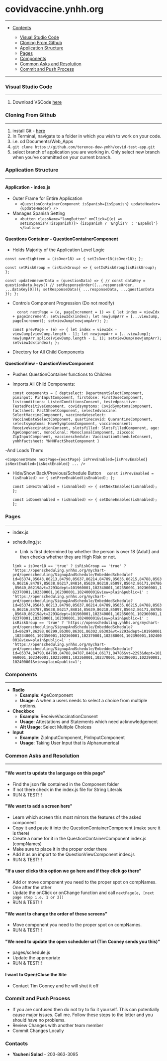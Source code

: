 # covidvaccine.ynhh.org
___

- [Contents](#covidvaccineynhhorg)
    
    - [Visual Studio Code](#visual-studio-code)
    - [Cloning From Github](#cloning-from-github)
    - [Application Structure](#application-structure)
    - [Pages](#pages)
    - [Components](#components)
    - [Common Asks and Resolution](#common-asks-and-resolution)
    - [Commit and Push Process](#commit-and-push-process)
___

### Visual Studio Code
___
1. Download VSCode [here](https://code.visualstudio.com/download)
### Cloning From Github
___
1. install Git - [here](https://git-scm.com/downloads)
2. In Terminal, navigate to a folder in which you wish to work on your code. 
3. i.e. cd Documents/Web_Apps
4. `git clone https://github.com/terence-dew-ynhh/covid-test-app.git`
5. select branch of application you are working in. Only select new branch when you've committed on your current branch.
### Application Structure
___
#### Application - index.js
- Outer Frame for Entire Application
  - `<QuestionContainerComponent isSpanish={isSpanish} updateHeader={updateHeader} />`
- Manages Spanish Setting
  - `<button className="langButton" onClick={(e) => setIsSpanish(!isSpanish)}>
          {isSpanish ? 'English' : 'Español'}
        </button>`
#### Questions Container - QuestionContainerComponent
-  Holds Majority of the Application Level Logic
  
  `const overEighteen = (isOver18) => {
    setIsOver18(isOver18);
  };`

  `const setRiskGroup = (isRiskGroup) => {
    setIsRiskGroup(isRiskGroup);
  };`

  `const updateAnswerData = (questionData) => {
    // const dataKey = questionData.keys()
    // setResponseOrder([...responseOrder, ...dataKey[0]]);
    setResponseData({ ...responseData, ...questionData });
  };`

- Controls Component Progression (Do not modify)
  
  `  const nextPage = (e, pageIncrement = 1) => {
    let index = viewIdx + pageIncrement;
    setviewIdx(index);
    let newjumpArr = [...viewJump, pageIncrement];
    setviewJump(newjumpArr);
  };`

  `const prevPage = (e) => {
    let index = viewIdx - viewJump[viewJump.length - 1];
    let newjumpArr = [...viewJump];
    newjumpArr.splice(viewJump.length - 1, 1);
    setviewJump(newjumpArr);
    setviewIdx(index);
  };`

- Directory for All Child Components

#### QuestionView - QuestionViewComponent

- Pushes QuestionContainer functions to Children
- Imports All Child Components:
  
  `const components = {
    deptselect: DepartmentSelectComponent,
    pininput: PinInputComponent,
    firstdose: FirstDoseComponent,
    listconditions: ListedConditionsConsent,
    testedpositive: TestedPositiveComponent,
    covidsymptoms: CovidSymptomsComponent,
    factsheet: FactSheetComponent,
    selectedvaccine: SelectVaccineComponent,
    vaccinedateselect: VaccineDateSelectComponent,
    quartinecovid: QuarantineComponent,
    selectsymptoms: HaveSymptomsComponent,
    vaccineconsent: ReceiveVaccinationConsent,
    slotsfilled: SlotsFilledComponent,
    age: AgeComponent,
    monoclonal: MonoclonalComponent,
    zipcode: ZipInputComponent,
    vaccineschedule: VaccinationScheduleConsent,
    ynhhfactsheet: YNHHFactSheetComponent
  }`

-And Loads Them:

  `<ComponentName
          nextPage={nextPage}
          isPrevEnabled={isPrevEnabled}
          isNextEnabled={isNextEnabled}
          ...
        />`

- Hide/Show Back/Previous/Schedule Button
  `  const isPrevEnabled = (isEnabled) => {
    setPrevEnabled(isEnabled);
  };`

  `const isNextEnabled = (isEnabled) => {
    setNextEnabled(isEnabled);
  };`

  `const isDoneEnabled = (isEnabled) => {
    setDoneEnabled(isEnabled);
  };`
### Pages

___

- index.js
- scheduling.js:
  - Link is first determined by whether the person is over 18 (Adult) and then checks whether they are High Risk or not.
     
  `link =
    isOver18 == 'true'
      ? isRiskGroup == 'true'
        ? 'https://openscheduling.ynhhs.org/mychart-prd/openscheduling/SignupAndSchedule/EmbeddedSchedule?id=85374,85643,86213,84790,85637,86214,84789,85635,86215,84788,85636,86216,84787,85638,86217,84814,85639,86218,85097,85642,86171,84786,85640,86219&vt=2293&dept=101960001,102340001,102350001,102360001,102370001,102380001,102390001,102400001&view=plain&public=1'
        : 'https://openscheduling.ynhhs.org/mychart-prd/openscheduling/SignupAndSchedule/EmbeddedSchedule?id=85374,85643,86213,84790,85637,86214,84789,85635,86215,84788,85636,86216,84787,85638,86217,84814,85639,86218,85097,85642,86171,84786,85640,86219&vt=2293&dept=101960001,102340001,102350001,102360001,102370001,102380001,102390001,102400001&view=plain&public=1'
      : isRiskGroup == 'true'
      ? 'https://openscheduling.ynhhs.org/mychart-prd/openscheduling/SignupAndSchedule/EmbeddedSchedule?id=86297,86298,86299,86300,86301,86302,86303&vt=2293&dept=101960001,102340001,102350001,102360001,102370001,102380001,102390001,102400001&view=plain&public=1'
      : 'https://openscheduling.ynhhs.org/mychart-prd/openscheduling/SignupAndSchedule/EmbeddedSchedule?id=85374,84790,84789,84788,84787,84814,86171,84786&vt=2293&dept=101960001,102340001,102350001,102360001,102370001,102380001,102390001,102400001&view=plain&public=1';`
### Components
___
- **Radio**
  - **Example**: AgeComponent
  - **Usage**: A when a users needs to select a choice from multiple options. 
- **Checkbox** 
  - **Example**: ReceiveVaccinationConsent
  - **Usage**: Attestations and Statements which need acknowledgement
  - **Alt Usage**: Select Multiple Choices
- **Input** 
  - **Example**: ZipInputComponent, PinInputComponent 
  - **Usage**: Taking User Input that is Alphanumerical
  
### Common Asks and Resolution
___
#### "We want to update the language on this page"
- Find the json file contained in the Component folder
- If not there check in the index.js file for String Literals
- RUN & TEST!!!
#### "We want to add a screen here"
- Learn which screen this most mirrors the features of the asked component
- Copy it and paste it into the QuestionContainerComponent  (make sure it is there)
- Create a name for it in the QuestionContainerComponent index.js (compNames)
- Make sure to place it in the proper order there
- Add it as an import to the QuestionViewComponent index.js
- RUN & TEST!!!
#### "If a user clicks this option we go here and if they click go there"
- Add or move component you need to the proper spot on compNames. One after the other
- Update the onClick or onChange function and call `nextPage(e, [next page step i.e. 1 or 2])` 
- RUN & TEST!!!
#### "We want to change the order of these screens"
- Move component you need to the proper spot on compNames.
- RUN & TEST!!!
#### "We need to update the open scheduler url (Tim Cooney sends you this)"
- pages/schedule.js
- Update the appropriate
- RUN & TEST!!!
#### I want to Open/Close the Site
- Contact Tim Cooney and he will shut it off


### Commit and Push Process
- If you are confused then do not try to fix it yourself. This can potentially cause major issues. Call me. Follow these steps to the letter and you should have no problems. 
- Review Changes with another team member
- Commit Changes Locally
  
### Contacts
- **Yauheni Solad** - 203-863-3095
  